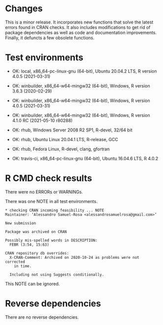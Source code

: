 # Changes

This is a minor release. It incorporates new functions that solve the latest errors found in CRAN
checks. It also includes modifications to get rid of package dependencies as well as code and 
documentation improvements. Finally, it defuncts a few obsolete functions.

# Test environments

* OK: local, x86_64-pc-linux-gnu (64-bit), Ubuntu 20.04.2 LTS, R version 4.0.5 (2021-03-31)
* OK: winbuilder, x86_64-w64-mingw32 (64-bit), Windows, R version 3.6.3 (2020-02-29)
* OK: winbuilder, x86_64-w64-mingw32 (64-bit), Windows, R version 4.0.5 (2021-03-31)
* OK: winbuilder, x86_64-w64-mingw32 (64-bit), Windows, R version 4.1.0 RC (2021-05-10 r80288)
* OK: rhub, Windows Server 2008 R2 SP1, R-devel, 32/64 bit
* OK: rhub, Ubuntu Linux 20.04.1 LTS, R-release, GCC
* OK: rhub, Fedora Linux, R-devel, clang, gfortran

* OK: travis-ci, x86_64-pc-linux-gnu (64-bit), Ubuntu 16.04.6 LTS, R 4.0.2

# R CMD check results

There were no ERRORs or WARNINGs.

There was one NOTE in all test environments.

```
* checking CRAN incoming feasibility ... NOTE
Maintainer: ‘Alessandro Samuel-Rosa <alessandrosamuelrosa@gmail.com>’

New submission

Package was archived on CRAN

Possibly mis-spelled words in DESCRIPTION:
  FEBR (3:54, 15:63)

CRAN repository db overrides:
  X-CRAN-Comment: Archived on 2020-10-24 as problems were not corrected
    in time.

  Including not using Suggests conditionally.
```

This NOTE can be ignored.

# Reverse dependencies

There are no reverse dependencies.
